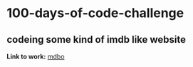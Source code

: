 # 100-days-of-code-challenge

## codeing some kind of imdb like website

**Link to work:** [mdbo](http://www.example.com)
